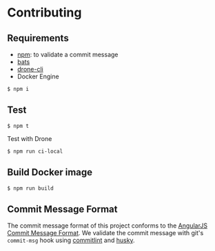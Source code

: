 # Contributing

## Requirements

* [npm](https://www.npmjs.com/): to validate a commit message
* [bats](https://github.com/bats-core/bats-core)
* [drone-cli](https://github.com/drone/drone-cli)
* Docker Engine

```console
$ npm i
```

## Test

```console
$ npm t
```

Test with Drone

```console
$ npm run ci-local
```

## Build Docker image

```console
$ npm run build
```

## Commit Message Format

The commit message format of this project conforms to the [AngularJS Commit Message Format](https://github.com/angular/angular/blob/master/CONTRIBUTING.md#-commit-message-guidelines).
We validate the commit message with git's `commit-msg` hook using [commitlint](http://marionebl.github.io/commitlint/#/) and [husky](https://www.npmjs.com/package/husky).

